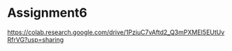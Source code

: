 # Assignment6
https://colab.research.google.com/drive/1PziuC7vAftd2_Q3mPXMEI5EUtUvRfrVG?usp=sharing
